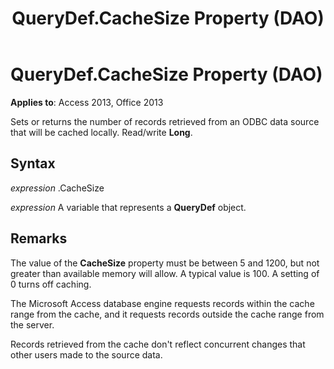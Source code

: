 ﻿---
title: QueryDef.CacheSize Property (DAO)
TOCTitle: CacheSize Property
ms:assetid: a84d990e-8180-daa3-7640-47d2be8fd28b
ms:mtpsurl: https://msdn.microsoft.com/library/Ff821397(v=office.15)
ms:contentKeyID: 48546899
ms.date: 09/18/2015
mtps_version: v=office.15
---

# QueryDef.CacheSize Property (DAO)


**Applies to**: Access 2013, Office 2013

Sets or returns the number of records retrieved from an ODBC data source that will be cached locally. Read/write **Long**.

## Syntax

*expression* .CacheSize

*expression* A variable that represents a **QueryDef** object.

## Remarks

The value of the **CacheSize** property must be between 5 and 1200, but not greater than available memory will allow. A typical value is 100. A setting of 0 turns off caching.

The Microsoft Access database engine requests records within the cache range from the cache, and it requests records outside the cache range from the server.

Records retrieved from the cache don't reflect concurrent changes that other users made to the source data.

